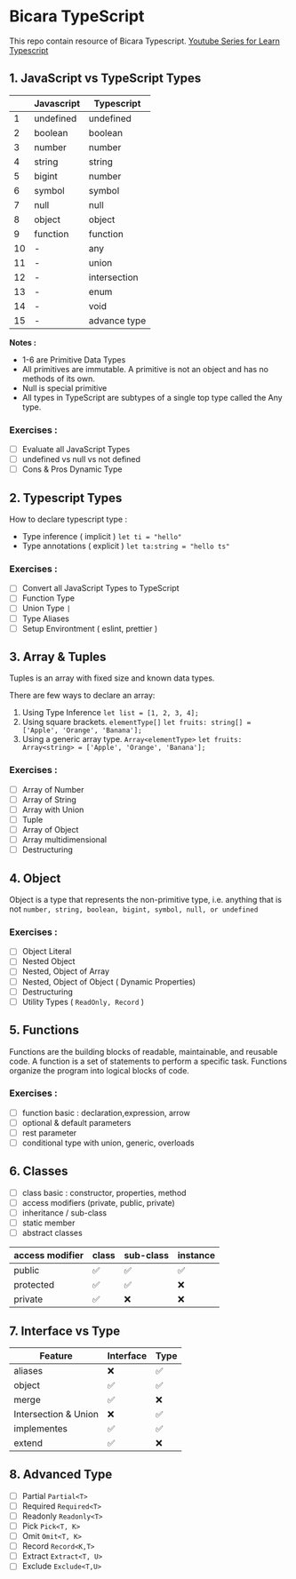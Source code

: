 # Bicara TypeScript

This repo contain resource of Bicara Typescript.
[Youtube Series for Learn Typescript](https://www.youtube.com/SastraNababan?sub_confirmation=1)

## 1. JavaScript vs TypeScript Types

|     | Javascript | Typescript   |
| --- | ---------- | ------------ |
| 1   | undefined  | undefined    |
| 2   | boolean    | boolean      |
| 3   | number     | number       |
| 4   | string     | string       |
| 5   | bigint     | number       |
| 6   | symbol     | symbol       |
| 7   | null       | null         |
| 8   | object     | object       |
| 9   | function   | function     |
| 10  | -          | any          |
| 11  | -          | union        |
| 12  | -          | intersection |
| 13  | -          | enum         |
| 14  | -          | void         |
| 15  | -          | advance type |

**Notes :**

- 1-6 are Primitive Data Types
- All primitives are immutable. A primitive is not an object and has no methods of its own.
- Null is special primitive
- All types in TypeScript are subtypes of a single top type called the Any type.

### Exercises :

- [ ] Evaluate all JavaScript Types
- [ ] undefined vs null vs not defined
- [ ] Cons & Pros Dynamic Type

## 2. Typescript Types

How to declare typescript type :

- Type inference ( implicit ) `let ti = "hello"`
- Type annotations ( explicit ) `let ta:string = "hello ts"`

### Exercises :

- [ ] Convert all JavaScript Types to TypeScript
- [ ] Function Type
- [ ] Union Type `|`
- [ ] Type Aliases
- [ ] Setup Environtment ( eslint, prettier )

## 3. Array & Tuples

Tuples is an array with fixed size and known data types.

There are few ways to declare an array:

1. Using Type Inference
   `let list = [1, 2, 3, 4];`
2. Using square brackets. `elementType[]`
   `let fruits: string[] = ['Apple', 'Orange', 'Banana'];`
3. Using a generic array type. `Array<elementType>`
   `let fruits: Array<string> = ['Apple', 'Orange', 'Banana'];`

### Exercises :

- [ ] Array of Number
- [ ] Array of String
- [ ] Array with Union
- [ ] Tuple
- [ ] Array of Object
- [ ] Array multidimensional
- [ ] Destructuring

## 4. Object

Object is a type that represents the non-primitive type, i.e. anything that is not `number, string, boolean, bigint, symbol, null, or undefined`

### Exercises :

- [ ] Object Literal
- [ ] Nested Object
- [ ] Nested, Object of Array
- [ ] Nested, Object of Object ( Dynamic Properties)
- [ ] Destructuring
- [ ] Utility Types ( `ReadOnly, Record` )

## 5. Functions

Functions are the building blocks of readable, maintainable, and reusable code. A function is a set of statements to perform a specific task. Functions organize the program into logical blocks of code.

### Exercises :

- [ ] function basic : declaration,expression, arrow
- [ ] optional & default parameters
- [ ] rest parameter
- [ ] conditional type with union, generic, overloads

## 6. Classes

- [ ] class basic : constructor, properties, method
- [ ] access modifiers (private, public, private)
- [ ] inheritance / sub-class
- [ ] static member
- [ ] abstract classes

| access modifier | class | sub-class | instance |
| --------------- | ----- | --------- | -------- |
| public          | ✅    | ✅        | ✅       |
| protected       | ✅    | ✅        | ❌       |
| private         | ✅    | ❌        | ❌       |

## 7. Interface vs Type

| Feature              | Interface | Type |
| -------------------- | --------- | ---- |
| aliases              | ❌         | ✅    |
| object               | ✅         | ✅    |
| merge                | ✅         | ❌    |
| Intersection & Union | ❌         | ✅    |
| implementes          | ✅         | ✅    |
| extend               | ✅         | ❌    |

## 8. Advanced Type
- [ ] Partial `Partial<T>`
- [ ] Required `Required<T>`
- [ ] Readonly  `Readonly<T>`
- [ ] Pick `Pick<T, K>`
- [ ] Omit `Omit<T, K>`
- [ ] Record `Record<K,T>`
- [ ] Extract `Extract<T, U>`
- [ ] Exclude `Exclude<T,U>`
